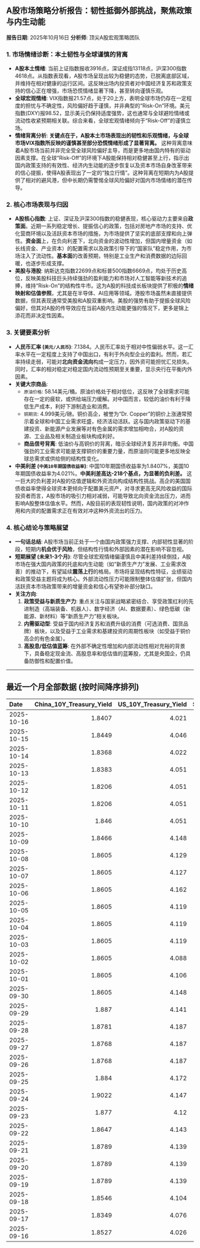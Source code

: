 ## A股市场策略分析报告：韧性抵御外部挑战，聚焦政策与内生动能

**报告日期**: 2025年10月16日
**分析师**: 顶尖A股宏观策略团队

### 1. 市场情绪诊断：本土韧性与全球谨慎的背离

*   **A股本土情绪**: 当前上证指数报收3916点，深证成指13118点，沪深300指数4618点。从指数表现看，A股市场呈现出较为稳健的态势，已脱离底部区域，并维持在相对健康的运行区间。这反映出场内投资者对中国经济复苏和政策支持的信心正在增强，市场恐慌情绪显著下降，甚至转向谨慎乐观。
*   **全球宏观情绪**: VIX指数报21.57点，处于20上方，表明全球市场仍存在一定程度的担忧与不确定性，风险偏好趋于谨慎，并非典型的“Risk-On”环境。美元指数(DXY)报98.52，显示美元仍保持适度强势，这也通常与全球避险情绪或流动性收紧预期相关联。综合来看，全球宏观情绪倾向于“Risk-Off”的谨慎立场。
*   **情绪背离分析**: **关键点在于，A股本土市场表现出的韧性和乐观情绪，与全球市场VIX指数所反映的谨慎甚至部分恐慌情绪形成了显著背离。** 这种背离意味着A股市场当前并非完全受全球风险偏好主导，而是更多地由国内特有的驱动因素支撑。在全球“Risk-Off”的环境下A股能保持相对稳健甚至上行，指示出国内政策支持的有效性、经济内生动能的逐步恢复以及资本市场自身改革带来的信心提振，使得A股表现出了一定的“独立行情”。这种背离在短期内为A股提供了相对的避风港，但中长期仍需警惕全球风险偏好对国内市场情绪的潜在传导。

### 2. 核心市场表现与归因

*   **A股核心指数**: 上证、深证及沪深300指数的稳健表现，核心驱动力主要来自**政策面**。近期一系列稳定增长、提振信心的政策，包括对房地产市场的支持、优化营商环境以及活跃资本市场的措施，为市场提供了坚实的底部支撑和向上弹性。**资金面**上，在负向利差下，北向资金的波动性增加，但国内增量资金（如长线资金、产业资本）的配置需求以及政策引导下的“国家队”稳定作用，为市场注入了流动性。**基本面**的改善预期，特别是工业生产和消费数据的边际回暖，也逐步形成支撑。
*   **美股与港股**: 纳斯达克指数22699点和标普500指数6669点，均处于历史高位，反映美股科技巨头持续强劲的盈利能力和市场对人工智能等新技术的追捧，维持“Risk-On”的结构性牛市。这为A股的科技成长板块提供了积极的**情绪映射和估值参照**，尤其是在半导体、AI应用等领域。港股市场虽然未直接提供数据，但其表现通常受美股和A股双重影响。美股的强势有助于提振全球风险偏好，但其对A股的传导效应在当前A股内生动能更强的情况下，更多是锦上添花而非决定性因素。

### 3. 关键要素分析

*   **人民币汇率 (`美元/人民币`)**: 7.1384。人民币汇率处于相对中性偏弱水平。这一汇率水平在一定程度上支持了中国出口，有利于外向型企业的盈利。然而，若汇率持续走弱，可能对**北向资金流向**构成一定压力，因外资可能担忧汇兑损失。同时，汇率的相对稳定对稳定国内流动性预期至关重要，显示央行在平衡内外因素。
*   **关键大宗商品**:
    *   `原油价格`: 58.14美元/桶。原油价格处于相对低位，这反映了全球需求可能存在一定的疲软，或供给端压力缓解。对中国而言，较低的油价有利于降低生产成本，利好下游制造业和消费。
    *   `铜期货`: 4.999美元/磅。铜价高企，被誉为“Dr. Copper”的铜价上涨通常预示着全球和中国工业需求旺盛，经济活动活跃。这与国内政策驱动下的基建投资、新能源产业发展等对有色金属的需求增加相吻合，对A股的资源、工业品及相关制造业板块构成利好。
    *   **商品信号背离**: 低油价与高铜价的背离，暗示全球经济复苏并非均衡。中国强劲的工业需求可能是支撑铜价的重要力量，而原油则可能更多地反映全球总需求或供给侧的结构性变化。
*   **中美利差 (`中美10年期国债收益率`)**: 中国10年期国债收益率为1.8407%，美国10年期国债收益率为4.021%。**中美利差高达-218个基点，为显著的负利差。** 这一巨大的负利差对A股的估值逻辑和外资流向构成结构性挑战。高企的美国国债收益率使得全球资本更倾向于配置美元资产，对寻求更高无风险收益的国际投资者而言，A股市场的吸引力相对减弱，可能导致北向资金流出压力，进而影响A股整体估值水平。然而，A股目前的表现韧性说明，国内政策的对冲作用和内资的配置需求正在有效对冲这种外资流出的压力。

### 4. 核心结论与策略展望

*   **一句话总结**: A股市场当前正处于一个由国内政策强力支撑、内部韧性显著的阶段，短期内**机会优于风险**，但结构性行情和外部因素的潜在影响不容忽视。
*   **短期展望 (未来1-3个月)**: 尽管全球宏观情绪偏谨慎且中美利差持续倒挂，A股市场在强大国内政策的托底和内生动能（如“新质生产力”发展、工业需求改善）的推动下，有望延续**震荡上行**的格局。市场将呈现结构性特征，业绩驱动和政策受益主题将成为核心。外部流动性压力可能限制整体估值扩张，但国内活跃资本市场政策带来的增量资金和信心有望弥补部分缺口。
*   **关注方向**:
    1.  **政策受益与新质生产力**: 重点关注与国家战略紧密结合、享受政策红利的先进制造（高端装备、机器人）、数字经济（AI、数据要素）、绿色低碳（新能源、新材料）等“新质生产力”相关板块。
    2.  **内需驱动型**: 受益于国内经济复苏和消费升级的消费（可选消费、国货品牌）板块，以及受益于工业需求和基建投资的周期性板块（如受益于铜价高企的有色金属）。
    3.  **高股息/低估值蓝筹**: 在外部不确定性增加和内部流动性相对充裕的背景下，具备稳定现金流、高股息率和低估值的蓝筹股，尤其是央国企，仍具备防御性和配置价值。

---

## 最近一个月全部数据 (按时间降序排列)

| Date       |   China_10Y_Treasury_Yield |   US_10Y_Treasury_Yield |   Shanghai_Composite_Index |   CSI_300_Index |   Shenzhen_Component_Index |   GOLD_spot_price |   OIL_price |   ALUMINUM_future |   BTC_price |   USD_CNY_exchange_rate |   Commodity_Index_ETF |   US_Dollar_Index |   ETH_price |   LEAN_HOGS_future |   COPPER_future |   High_Yield_Bond_ETF |   LIVE_CATTLE_future |   GOLD_near_month_future |   NATURAL_GAS_future |   PLATINUM_future |   SILVER_future |   Long_Term_Treasury_ETF |   CORN_future |   SOYBEANS_future |   WHEAT_future |   SP500_close |   NASDAQ_close |   VIX_close |   GOLD_basis_spot_vs_near |
|:-----------|---------------------------:|------------------------:|---------------------------:|----------------:|---------------------------:|------------------:|------------:|------------------:|------------:|------------------------:|----------------------:|------------------:|------------:|-------------------:|----------------:|----------------------:|---------------------:|-------------------------:|---------------------:|------------------:|----------------:|-------------------------:|--------------:|------------------:|---------------:|--------------:|---------------:|------------:|--------------------------:|
| 2025-10-16 |                     1.8407 |                   4.021 |                    3916.23 |         4618.42 |                    13118.8 |            4289.2 |       58.14 |           2739    |      108466 |                  7.1384 |                22.285 |            98.522 |     3892.39 |             85.4   |          4.999  |               80.686  |              247.45  |                   4289   |                3.008 |            1756.2 |          53.165 |                  90.8904 |        422    |           1013    |         501.25 |       6669.45 |        22699.2 |       21.57 |                  0.200195 |
| 2025-10-15 |                     1.8449 |                   4.046 |                    3912.21 |         4606.29 |                    13118.8 |            4176.9 |       58.27 |           2643    |      110783 |                  7.1384 |                22.18  |            98.79  |     3987.46 |             83.6   |          4.972  |               80.8    |              242.175 |                   4176.9 |                3.016 |            1668.7 |          51.073 |                  90.66   |        416.75 |           1006.5  |         498.75 |       6671.06 |        22670.1 |       20.64 |                  0        |
| 2025-10-14 |                     1.8368 |                   4.022 |                    3865.23 |         4539.06 |                    12895.1 |            4138.7 |       58.7  |           2636    |      113119 |                  7.1    |                22.1   |            99.05  |     4125.41 |             97.475 |          4.9805 |               80.54   |              241.825 |                   4138.7 |                3.028 |            1655.1 |          50.314 |                  90.86   |        413    |           1006.5  |         500.25 |       6644.31 |        22521.7 |       20.81 |                  0        |
| 2025-10-13 |                     1.8383 |                   4.051 |                    3889.5  |         4593.98 |                    13231.5 |            4108.6 |       59.49 |           2653.5  |      115271 |                  7.1    |                22.35  |            99.27  |     4245.47 |             97.425 |          5.1005 |               80.45   |              240.575 |                   4108.6 |                3.118 |            1669.6 |          50.13  |                  90.57   |        410.75 |           1007.75 |         496.75 |       6654.72 |        22694.6 |       19.03 |                  0        |
| 2025-10-12 |                     1.8206 |                   4.051 |                    3897.03 |         4616.83 |                    13355.4 |            3975.9 |       58.9  |           2603.5  |      115170 |                  7.1275 |                22.07  |            98.98  |     4164.43 |             97     |          4.8485 |               79.95   |              238.475 |                   3975.9 |                3.106 |            1600.7 |          46.938 |                  90.62   |        413    |           1006.75 |         498.5  |       6552.51 |        22204.4 |       21.66 |                  0        |
| 2025-10-11 |                     1.8206 |                   4.051 |                    3897.03 |         4616.83 |                    13355.4 |            3975.9 |       58.9  |           2603.5  |      110808 |                  7.1275 |                22.07  |            98.98  |     3750.61 |             97     |          4.8485 |               79.95   |              238.475 |                   3975.9 |                3.106 |            1600.7 |          46.938 |                  90.62   |        413    |           1006.75 |         498.5  |       6552.51 |        22204.4 |       21.66 |                  0        |
| 2025-10-10 |                     1.846  |                   4.051 |                    3897.03 |         4616.83 |                    13355.4 |            3975.9 |       58.9  |           2603.5  |      113214 |                  7.1275 |                22.07  |            98.98  |     3843.01 |             97     |          4.8485 |               79.95   |              238.475 |                   3975.9 |                3.106 |            1600.7 |          46.938 |                  90.62   |        413    |           1006.75 |         498.5  |       6552.51 |        22204.4 |       21.66 |                  0        |
| 2025-10-09 |                     1.8466 |                   4.148 |                    3933.97 |         4709.48 |                    13725.6 |            3946.3 |       61.51 |           2727.75 |      121706 |                  7.1185 |                22.55  |            99.54  |     4369.14 |             97     |          5.0755 |               80.42   |              235.025 |                   3946.3 |                3.269 |            1634.1 |          46.85  |                  89.18   |        418.25 |           1022.25 |         506.5  |       6735.11 |        23024.6 |       16.43 |                  0        |
| 2025-10-08 |                     1.8605 |                   4.129 |                    3882.78 |         4640.69 |                    13526.5 |            4043.3 |       62.55 |           2681.25 |      123355 |                  7.119  |                22.76  |            98.85  |     4527.65 |             97.625 |          5.046  |               80.65   |              233.85  |                   4043.3 |                3.333 |            1678   |          48.656 |                  89.25   |        422    |           1029.5  |         507.25 |       6753.72 |        23043.4 |       16.3  |                  0        |
| 2025-10-07 |                     1.8605 |                   4.127 |                    3882.78 |         4640.69 |                    13526.5 |            3976.6 |       61.73 |           2662    |      121451 |                  7.119  |                22.73  |            98.58  |     4451.15 |             97.85  |          5.048  |               80.77   |              233.1   |                   3976.6 |                3.498 |            1626.6 |          47.179 |                  89.18   |        419.75 |           1022    |         506.75 |       6714.59 |        22788.4 |       17.24 |                  0        |
| 2025-10-06 |                     1.8605 |                   4.162 |                    3882.78 |         4640.69 |                    13526.5 |            3948.5 |       61.69 |           2636.25 |      124753 |                  7.119  |                22.64  |            98.11  |     4687.77 |             98.325 |          4.987  |               80.86   |              231.875 |                   3948.5 |                3.357 |            1634.9 |          48.082 |                  88.67   |        421.75 |           1017.75 |         512.75 |       6740.28 |        22941.7 |       16.37 |                  0        |
| 2025-10-05 |                     1.8605 |                   4.119 |                    3882.78 |         4640.69 |                    13526.5 |            3880.8 |       60.88 |           2612.75 |      123513 |                  7.119  |                22.41  |            97.72  |     4515.42 |             98.975 |          5.058  |               80.84   |              231.025 |                   3880.8 |                3.324 |            1619.3 |          47.597 |                  89.38   |        419    |           1018    |         515.25 |       6715.79 |        22780.5 |       16.65 |                  0        |
| 2025-10-04 |                     1.8605 |                   4.119 |                    3882.78 |         4640.69 |                    13526.5 |            3880.8 |       60.88 |           2612.75 |      122425 |                  7.119  |                22.41  |            97.72  |     4489.2  |             98.975 |          5.058  |               80.84   |              231.025 |                   3880.8 |                3.324 |            1619.3 |          47.597 |                  89.38   |        419    |           1018    |         515.25 |       6715.79 |        22780.5 |       16.65 |                  0        |
| 2025-10-03 |                     1.8605 |                   4.119 |                    3882.78 |         4640.69 |                    13526.5 |            3880.8 |       60.88 |           2612.75 |      122267 |                  7.119  |                22.41  |            97.72  |     4514.87 |             98.975 |          5.058  |               80.84   |              231.025 |                   3880.8 |                3.324 |            1619.3 |          47.597 |                  89.38   |        419    |           1018    |         515.25 |       6715.79 |        22780.5 |       16.65 |                  0        |
| 2025-10-02 |                     1.8605 |                   4.088 |                    3882.78 |         4640.69 |                    13526.5 |            3839.7 |       60.48 |           2596.5  |      120681 |                  7.119  |                22.34  |            97.85  |     4487.92 |             98.675 |          4.898  |               80.93   |              230.525 |                   3839.7 |                3.442 |            1563.8 |          46     |                  89.55   |        421.75 |           1023.75 |         514.75 |       6715.35 |        22844.1 |       16.63 |                  0        |
| 2025-10-01 |                     1.8605 |                   4.106 |                    3882.78 |         4640.69 |                    13526.5 |            3867.5 |       61.78 |           2597.5  |      118649 |                  7.119  |                22.49  |            97.71  |     4351.11 |             98.425 |          4.8305 |               80.96   |              231.1   |                   3867.5 |                3.476 |            1569.9 |          47.29  |                  89.29   |        416.5  |           1013    |         509.25 |       6711.2  |        22755.2 |       16.29 |                  0        |
| 2025-09-30 |                     1.8605 |                   4.148 |                    3882.78 |         4640.69 |                    13526.5 |            3840.8 |       62.37 |           2594    |      114056 |                  7.1194 |                22.53  |            97.77  |     4145.96 |             99.85  |          4.805  |               80.809  |              231.85  |                   3840.8 |                3.303 |            1584.6 |          46.253 |                  89.06   |        415.5  |           1001.75 |         508    |       6688.46 |        22660   |       16.28 |                  0        |
| 2025-09-29 |                     1.887  |                   4.141 |                    3862.53 |         4620.05 |                    13479.4 |            3820.9 |       63.45 |           2583.5  |      114400 |                  7.1328 |                22.62  |            97.91  |     4217.34 |            101.15  |          4.841  |               80.8389 |              231.325 |                   3820.9 |                3.267 |            1609.3 |          46.612 |                  89.3191 |        421.5  |           1010.5  |         519.5  |       6661.21 |        22591.2 |       16.12 |                  0        |
| 2025-09-28 |                     1.8781 |                   4.187 |                    3828.11 |         4550.05 |                    13209   |            3775.3 |       65.72 |           2544.75 |      112123 |                  7.1338 |                22.81  |            98.15  |     4141.48 |            101.5   |          4.7155 |               80.6995 |              231.8   |                   3776.2 |                2.835 |            1582.7 |          46.221 |                  88.5916 |        422    |           1013.75 |         519.75 |       6643.7  |        22484.1 |       15.29 |                 -0.899902 |
| 2025-09-27 |                     1.8768 |                   4.187 |                    3828.11 |         4550.05 |                    13209   |            3775.3 |       65.72 |           2544.75 |      109682 |                  7.1338 |                22.81  |            98.15  |     4018.66 |            101.5   |          4.7155 |               80.6995 |              231.8   |                   3776.2 |                2.835 |            1582.7 |          46.221 |                  88.5916 |        422    |           1013.75 |         519.75 |       6643.7  |        22484.1 |       15.29 |                 -0.899902 |
| 2025-09-26 |                     1.8768 |                   4.187 |                    3828.11 |         4550.05 |                    13209   |            3775.3 |       65.72 |           2544.75 |      109713 |                  7.1338 |                22.81  |            98.15  |     4035.89 |            101.5   |          4.7155 |               80.6995 |              231.8   |                   3776.2 |                2.835 |            1582.7 |          46.221 |                  88.5916 |        422    |           1013.75 |         519.75 |       6643.7  |        22484.1 |       15.29 |                 -0.899902 |
| 2025-09-25 |                     1.884  |                   4.172 |                    3853.3  |         4593.49 |                    13445.9 |            3736.9 |       64.98 |           2551    |      109049 |                  7.1315 |                22.8   |            98.55  |     3868.33 |            100.1   |          4.7    |               80.5403 |              232.05  |                   3738.7 |                2.904 |            1530.7 |          44.697 |                  88.6714 |        425.75 |           1012.25 |         527    |       6604.72 |        22384.7 |       16.74 |                 -1.80005  |
| 2025-09-24 |                     1.9022 |                   4.147 |                    3853.64 |         4566.07 |                    13356.1 |            3732.1 |       64.99 |           2533.5  |      113329 |                  7.1116 |                22.64  |            97.87  |     4153.47 |             99.425 |          4.7525 |               80.7692 |              234.05  |                   3735   |                2.858 |            1484.5 |          43.777 |                  88.6714 |        424.25 |           1009    |         519.5  |       6637.97 |        22497.9 |       16.18 |                 -2.8999   |
| 2025-09-23 |                     1.877  |                   4.12  |                    3821.83 |         4519.78 |                    13119.8 |            3780.6 |       63.41 |           2522    |      112014 |                  7.114  |                22.49  |            97.26  |     4165.5  |            100.525 |          4.5845 |               80.8787 |              235.6   |                   3784.2 |                2.853 |            1504.2 |          44.192 |                  89.0102 |        426.25 |           1012    |         520.5  |       6656.92 |        22573.5 |       16.64 |                 -3.59985  |
| 2025-09-22 |                     1.8647 |                   4.143 |                    3828.58 |         4522.61 |                    13158   |            3740.7 |       62.64 |           2530.25 |      112749 |                  7.1129 |                22.26  |            97.33  |     4202.88 |             98.8   |          4.573  |               80.9384 |              237.15  |                   3744.8 |                2.806 |            1423.7 |          43.799 |                  88.3923 |        421.75 |           1011    |         510.75 |       6693.75 |        22789   |       16.1  |                 -4.1001   |
| 2025-09-21 |                     1.8789 |                   4.139 |                    3820.09 |         4501.92 |                    13070.9 |            3671.5 |       62.68 |           2559.75 |      115306 |                  7.1129 |                22.26  |            97.64  |     4451.33 |             97.975 |          4.569  |               80.8787 |              233.575 |                   3676   |                2.888 |            1414.3 |          42.536 |                  88.7112 |        424    |           1025.5  |         522.5  |       6664.36 |        22631.5 |       15.45 |                 -4.5      |
| 2025-09-20 |                     1.8789 |                   4.139 |                    3820.09 |         4501.92 |                    13070.9 |            3671.5 |       62.68 |           2559.75 |      115722 |                  7.1129 |                22.26  |            97.64  |     4482.27 |             97.975 |          4.569  |               80.8787 |              233.575 |                   3676   |                2.888 |            1414.3 |          42.536 |                  88.7112 |        424    |           1025.5  |         522.5  |       6664.36 |        22631.5 |       15.45 |                 -4.5      |
| 2025-09-19 |                     1.8789 |                   4.139 |                    3820.09 |         4501.92 |                    13070.9 |            3671.5 |       62.68 |           2559.75 |      115689 |                  7.1129 |                22.26  |            97.64  |     4470.92 |             97.975 |          4.569  |               80.8787 |              233.575 |                   3676   |                2.888 |            1414.3 |          42.536 |                  88.7112 |        424    |           1025.5  |         522.5  |       6664.36 |        22631.5 |       15.45 |                 -4.5      |
| 2025-09-18 |                     1.8546 |                   4.104 |                    3831.66 |         4498.11 |                    13075.7 |            3643.7 |       63.57 |           2579    |      117137 |                  7.1033 |                22.44  |            97.35  |     4589.92 |             97.475 |          4.541  |               80.8488 |              232.375 |                   3648.7 |                2.939 |            1397.4 |          41.707 |                  88.8806 |        423.75 |           1037.5  |         524.25 |       6631.96 |        22470.7 |       15.7  |                 -5        |
| 2025-09-17 |                     1.8349 |                   4.076 |                    3876.34 |         4551.02 |                    13215.5 |            3681.8 |       64.05 |           2583.75 |      116469 |                  7.1142 |                22.54  |            96.87  |     4592.73 |             97.325 |          4.571  |               80.6697 |              231.1   |                   3688   |                3.1   |            1372.7 |          41.722 |                  89.8074 |        426.75 |           1043.75 |         528.25 |       6600.35 |        22261.3 |       15.72 |                 -6.19995  |
| 2025-09-16 |                     1.8527 |                   4.026 |                    3861.86 |         4523.34 |                    13064   |            3688.9 |       64.52 |           2614.75 |      116843 |                  7.1185 |                22.78  |            96.63  |     4503.56 |             97.375 |          4.633  |               80.7493 |              233.45  |                   3695.5 |                3.103 |            1398.5 |          42.471 |                  90.0366 |        429.5  |           1049.75 |         534    |       6606.76 |        22334   |       16.36 |                 -6.6001   |